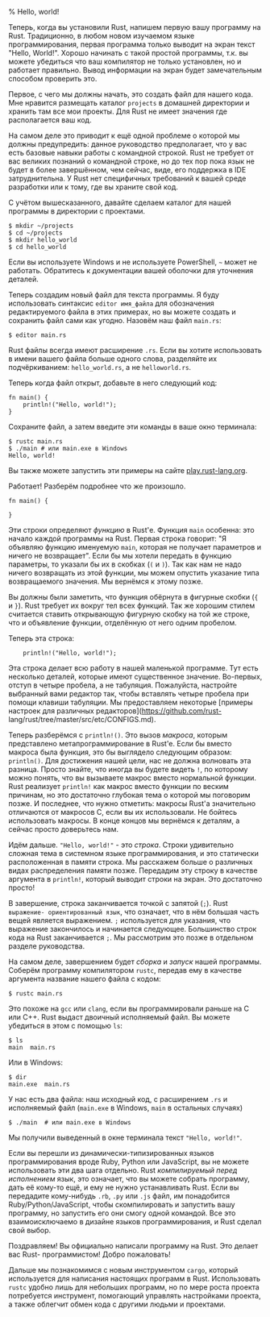 % Hello, world!

Теперь, когда вы установили Rust, напишем первую вашу программу на Rust.
Традиционно, в любом новом изучаемом языке программирования, первая программа
только выводит на экран текст "Hello, World!". Хорошо начинать с такой простой
программы, т.к. вы можете убедиться что ваш компилятор не только установлен, но
и работает правильно. Вывод информации на экран будет замечательным способом
проверить это.

Первое, с чего мы должны начать, это создать файл для нашего кода. Мне нравится
размещать каталог `projects` в домашней директории и хранить там все мои
проекты. Для Rust не имеет значения где располагается ваш код.

На самом деле это приводит к ещё одной проблеме о которой мы должны
предупредить: данное руководство предполагает, что у вас есть базовые навыки
работы с командной строкой. Rust не требует от вас великих познаний о командной
строке, но до тех пор пока язык не будет в более завершённом, чем сейчас, виде,
его поддержка в IDE затруднительна. У Rust нет специфичных требований к вашей
среде разработки или к тому, где вы храните свой код.

С учётом вышесказанного, давайте сделаем каталог для нашей программы в
директории с проектами.

```{bash}
$ mkdir ~/projects
$ cd ~/projects
$ mkdir hello_world
$ cd hello_world
```

Если вы используете Windows и не используете PowerShell, `~` может не работать.
Обратитесь к документации вашей оболочки для уточнения деталей.

Теперь создадим новый файл для текста программы. Я буду использовать синтаксис
`editor имя_файла` для обозначения редактируемого файла в этих примерах, но вы
можете создать и сохранить файл сами как угодно. Назовём наш файл `main.rs`:

```{bash}
$ editor main.rs
```

Rust файлы всегда имеют расширение `.rs`. Если вы хотите использовать в имени
вашего файла больше одного слова, разделяйте их подчёркиванием:
`hello_world.rs`, а не `helloworld.rs`.

Теперь когда файл открыт, добавьте в него следующий код:

```{rust}
fn main() {
    println!("Hello, world!");
}
```

Сохраните файл, а затем введите эти команды в ваше окно терминала:

```{bash}
$ rustc main.rs
$ ./main # или main.exe в Windows
Hello, world!
```

Вы также можете запустить эти примеры на сайте [play.rust-lang.org](http://play.rust-lang.org/).

Работает! Разберём подробнее что же произошло.

```{rust}
fn main() {

}
```

Эти строки определяют *функцию* в Rust'е. Функция `main` особенна: это начало
каждой программы на Rust. Первая строка говорит: "Я объявляю функцию именуемую
`main`, которая не получает параметров и ничего не возвращает". Если бы мы
хотели передать в функцию параметры, то указали бы их в скобках (`(` и `)`). Так
как нам не надо ничего возвращать из этой функции, мы можем опустить указание
типа возвращаемого значения. Мы вернёмся к этому позже.

Вы должны были заметить, что функция обёрнута в фигурные скобки (`{` и `}`).
Rust требует их вокруг тел всех функций. Так же хорошим стилем считается ставить
открывающую фигурную скобку на той же строке, что и объявление функции,
отделённую от него одним пробелом.

Теперь эта строка:

```{rust}
    println!("Hello, world!");
```

Эта строка делает всю работу в нашей маленькой программе. Тут есть несколько
деталей, которые имеют существенное значение. Во-первых, отступ в четыре
пробела, а не табуляция. Пожалуйста, настройте выбранный вами редактор так,
чтобы вставлять четыре пробела при помощи клавиши табуляции. Мы предоставляем
некоторые [примеры настроек для различных редакторов](https://github.com/rust-
lang/rust/tree/master/src/etc/CONFIGS.md).

Теперь разберёмся с `println!()`. Это вызов *макроса*, которым представлено
метапрограммирование в Rust'e. Если бы вместо макроса была функция, это бы
выглядело следующим образом: `println()`. Для достижения нашей цели, нас не
должна волновать эта разница. Просто знайте, что иногда вы будете видеть `!`, по
которому можно понять, что вы вызываете макрос вместо нормальной функции. Rust
реализует `println!` как макрос вместо функции по веским причинам, но это
достаточно глубокая тема о которой мы поговорим позже. И последнее, что нужно
отметить: макросы Rust'a значительно отличаются от макросов C, если вы их
использовали. Не бойтесь использовать макросы. В конце концов мы вернёмся к
деталям, а сейчас просто доверьтесь нам.

Идём дальше. `"Hello, world!"` - это *строка*. Строки удивительно сложная тема в
системном языке программирования, и это статически расположенная в памяти
строка. Мы расскажем больше о различных видах распределения памяти позже.
Передадим эту строку в качестве аргумента в `println!`, который выводит строки
на экран. Это достаточно просто!

В завершение, строка заканчивается точкой с запятой (`;`). Rust `выражение-
ориентированный язык`, что означает, что в нём большая часть вещей является
выражением. `;` используется для указания, что выражение закончилось и
начинается следующее. Большинство строк кода на Rust заканчивается `;`. Мы
рассмотрим это позже в отдельном разделе руководства.

На самом деле, завершением будет *сборка* и *запуск* нашей программы. Соберём
программу компилятором `rustc`, передав ему в качестве аргумента название нашего
файла с кодом:

```{bash}
$ rustc main.rs
```

Это похоже на `gcc` или `clang`, если вы программировали раньше на C или C++.
Rust выдаст двоичный исполняемый файл. Вы можете убедиться в этом с помощью
`ls`:

```{bash}
$ ls
main  main.rs
```

Или в Windows:

```{bash}
$ dir
main.exe  main.rs
```

У нас есть два файла: наш исходный код, с расширением `.rs` и исполняемый файл
(`main.exe` в Windows, `main` в остальных случаях)

```{bash}
$ ./main  # или main.exe в Windows
```

Мы получили выведенный в окне терминала текст `"Hello, world!"`.

Если вы перешли из динамически-типизированных языков программирования вроде
Ruby, Python или JavaScript, вы не можете использовать эти два шага отдельно.
Rust *компилируемый перед исполнением* язык, это означает, что вы можете собрать
программу, дать её кому-то ещё, и ему не нужно устанавливать Rust. Если вы
передадите кому-нибудь `.rb`, `.py` или `.js` файл, им понадобится
Ruby/Python/JavaScript, чтобы скомпилировать и запустить вашу программу, но
запустить его они смогу одной командой. Все это взаимоисключаемо в дизайне
языков программирования, и Rust сделал свой выбор.

Поздравляем! Вы официально написали программу на Rust. Это делает вас Rust-
программистом! Добро пожаловать!

Дальше мы познакомимся с новым инструментом `cargo`, который используется для
написания настоящих программ в Rust. Использовать `rustc` удобно лишь для
небольших программ, но по мере роста проекта потребуется инструмент, помогающий
управлять настройками проекта, а также облегчит обмен кода с другими людьми и
проектами.
